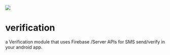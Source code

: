 <a href='https://bintray.com/bluecrunch/maven/bluecrunchverification/_latestVersion'><img src='https://api.bintray.com/packages/bluecrunch/maven/bluecrunchverification/images/download.svg'></a>
# verification
a Verification module that uses Firebase /Server APIs for SMS send/verify in your android app.


